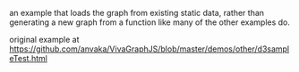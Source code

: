 an example that loads the graph from existing static data, rather than generating a new graph from a function like many of the other examples do.

original example at https://github.com/anvaka/VivaGraphJS/blob/master/demos/other/d3sampleTest.html
